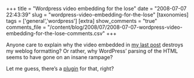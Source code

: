 +++
title = "Wordpress video embedding for the lose"
date = "2008-07-07 22:43:39"
slug = "wordpress-video-embedding-for-the-lose"
[taxonomies]
tags = ['general','wordpress']
[extra]
show_comments = "true"
comments_file = "/content/blog/2008/07/2008-07-07-wordpress-video-embedding-for-the-lose-comments.csv"
+++

Anyone care to explain why the video embedded in [my last post](http://philwilson.org/blog/2008/07/on-eating-good-food) destroys my weblog formatting? Or rather, why WordPress’ parsing of the HTML seems to have gone on an insane rampage?

Let me guess, there’s a [plugin](http://wordpress.org/extend/plugins/) for that, right?

